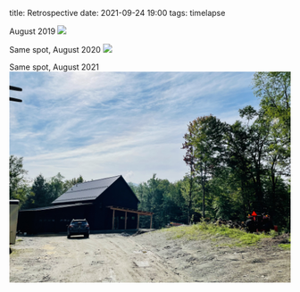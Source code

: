 title: Retrospective
date: 2021-09-24 19:00
tags: timelapse



August 2019
![](/files/2021-09-24-august-2019.jpeg)        

Same spot, August 2020
![](/files/2021-09-24-august-2020.jpeg)        

Same spot, August 2021
![](/files/2021-09-24-august-2021.jpeg)        
